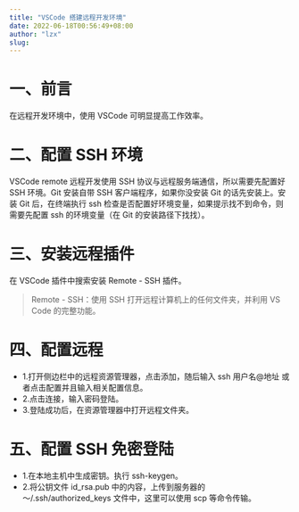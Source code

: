 ```yaml
---
title: "VSCode 搭建远程开发环境"
date: 2022-06-18T00:56:49+08:00
author: "lzx"
slug: 
---
```


# 一、前言

在远程开发环境中，使用 VSCode 可明显提高工作效率。

# 二、配置 SSH 环境

VSCode remote 远程开发使用 SSH 协议与远程服务端通信，所以需要先配置好 SSH 环境。Git 安装自带 SSH 客户端程序，如果你没安装 Git 的话先安装上。安装 Git 后，在终端执行 ssh 检查是否配置好环境变量，如果提示找不到命令，则需要先配置 ssh 的环境变量（在 Git 的安装路径下找找）。

# 三、安装远程插件

在 VSCode 插件中搜索安装 Remote - SSH 插件。

> Remote - SSH：使用 SSH 打开远程计算机上的任何文件夹，并利用 VS Code 的完整功能。

# 四、配置远程

- 1.打开侧边栏中的远程资源管理器，点击添加，随后输入 ssh 用户名@地址 或者点击配置并且输入相关配置信息。  
- 2.点击连接，输入密码登陆。  
- 3.登陆成功后，在资源管理器中打开远程文件夹。

# 五、配置 SSH 免密登陆

- 1.在本地主机中生成密钥。执行 ssh-keygen。
- 2.将公钥文件 id_rsa.pub 中的内容，上传到服务器的 ～/.ssh/authorized_keys 文件中，这里可以使用 scp 等命令传输。

